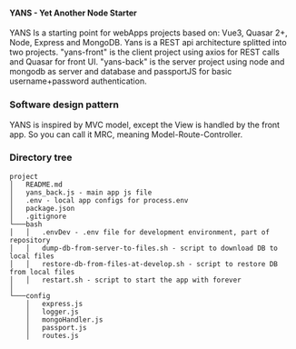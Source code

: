#### YANS - Yet Another Node Starter
YANS Is a starting point for webApps projects based on: Vue3, Quasar 2+, Node, Express and MongoDB.
Yans is a REST api architecture splitted into two projects.
"yans-front" is the client project using axios for REST calls and Quasar for front UI.
"yans-back" is the server project using node and mongodb as server and database and passportJS for basic username+password authentication.

### Software design pattern
YANS is inspired by MVC model, except the View is handled by the front app. So you can call it MRC,
meaning Model-Route-Controller.

### Directory tree

```
project
│   README.md
│   yans_back.js - main app js file
│   .env - local app configs for process.env
│   package.json
│   .gitignore 
└───bash
│   │   .envDev - .env file for development environment, part of repository
│   │   dump-db-from-server-to-files.sh - script to download DB to local files
│   │   restore-db-from-files-at-develop.sh - script to restore DB from local files
│   │   restart.sh - script to start the app with forever
│   
└───config
    │   express.js
    │   logger.js
    │   mongoHandler.js
    │   passport.js
    │   routes.js
    
```